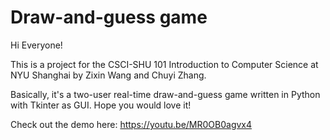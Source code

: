 # Draw-and-guess game
Hi Everyone!

This is a project  for the CSCI-SHU 101 Introduction to Computer Science at NYU Shanghai by Zixin Wang and Chuyi Zhang.

Basically, it's a two-user real-time draw-and-guess game written in Python with Tkinter as GUI. Hope you would love it!

Check out the demo here: https://youtu.be/MR0OB0agvx4
